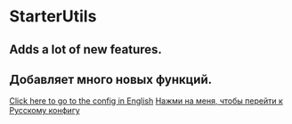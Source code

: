 # StarterUtils
## Adds a lot of new features.
## Добавляет много новых функций.
[Click here to go to the config in English](https://github.com/KoT0XleB/StarterUtils/blob/main/ConfigEng.md)
[Нажми на меня, чтобы перейти к Русскому конфигу](https://github.com/KoT0XleB/StarterUtils/blob/main/ConfigRus.md)
